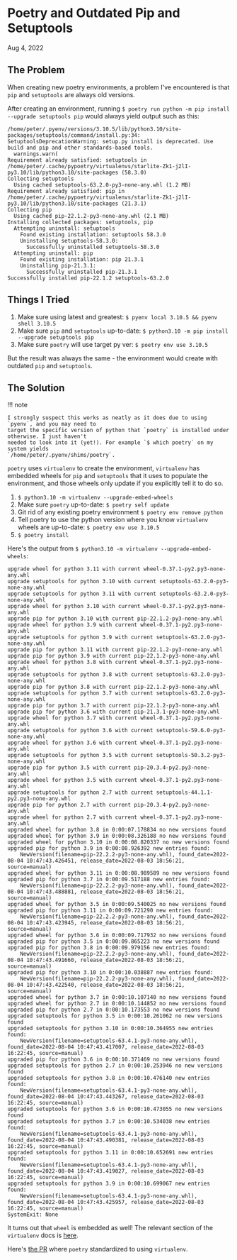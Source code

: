 # Poetry and Outdated Pip and Setuptools

Aug 4, 2022

## The Problem

When creating new poetry environments, a problem I've encountered is that `pip` and `setuptools`
are always old versions.

After creating an environment, running `$ poetry run python -m pip install --upgrade setuptools pip`
would always yield output such as this:

```
/home/peter/.pyenv/versions/3.10.5/lib/python3.10/site-packages/setuptools/command/install.py:34: SetuptoolsDeprecationWarning: setup.py install is deprecated. Use build and pip and other standards-based tools.
  warnings.warn(
Requirement already satisfied: setuptools in /home/peter/.cache/pypoetry/virtualenvs/starlite-Zk1-j2lI-py3.10/lib/python3.10/site-packages (58.3.0)
Collecting setuptools
  Using cached setuptools-63.2.0-py3-none-any.whl (1.2 MB)
Requirement already satisfied: pip in /home/peter/.cache/pypoetry/virtualenvs/starlite-Zk1-j2lI-py3.10/lib/python3.10/site-packages (21.3.1)
Collecting pip
  Using cached pip-22.1.2-py3-none-any.whl (2.1 MB)
Installing collected packages: setuptools, pip
  Attempting uninstall: setuptools
    Found existing installation: setuptools 58.3.0
    Uninstalling setuptools-58.3.0:
      Successfully uninstalled setuptools-58.3.0
  Attempting uninstall: pip
    Found existing installation: pip 21.3.1
    Uninstalling pip-21.3.1:
      Successfully uninstalled pip-21.3.1
Successfully installed pip-22.1.2 setuptools-63.2.0
```

## Things I Tried

1. Make sure using latest and greatest: `$ pyenv local 3.10.5 && pyenv shell 3.10.5`
2. Make sure `pip` and `setuptools` up-to-date:
`$ python3.10 -m pip install --upgrade setuptools pip`
3. Make sure `poetry` will use target py ver: `$ poetry env use 3.10.5`

But the result was always the same - the environment would create with outdated `pip` and
`setuptools`.

## The Solution

!!! note

    I strongly suspect this works as neatly as it does due to using `pyenv`, and you may need to
    target the specific version of python that `poetry` is installed under otherwise. I just haven't
    needed to look into it (yet!). For example `$ which poetry` on my system yields
    `/home/peter/.pyenv/shims/poetry`.

`poetry` uses `virtualenv` to create the environment, `virtualenv` has embedded wheels for `pip`
and `setuptools` that it uses to populate the environment, and those wheels only update if you
explicitly tell it to do so.

1. `$ python3.10 -m virtualenv --upgrade-embed-wheels`
2. Make sure `poetry` up-to-date: `$ poetry self update`
3. Git rid of any existing poetry environment `$ poetry env remove python`
4. Tell poetry to use the python version where you know `virtualenv` wheels are up-to-date:
`$ poetry env use 3.10.5`
5. `$ poetry install`

Here's the output from `$ python3.10 -m virtualenv --upgrade-embed-wheels`:

```
upgrade wheel for python 3.11 with current wheel-0.37.1-py2.py3-none-any.whl
upgrade setuptools for python 3.10 with current setuptools-63.2.0-py3-none-any.whl
upgrade setuptools for python 3.11 with current setuptools-63.2.0-py3-none-any.whl
upgrade wheel for python 3.10 with current wheel-0.37.1-py2.py3-none-any.whl
upgrade pip for python 3.10 with current pip-22.1.2-py3-none-any.whl
upgrade wheel for python 3.9 with current wheel-0.37.1-py2.py3-none-any.whl
upgrade setuptools for python 3.9 with current setuptools-63.2.0-py3-none-any.whl
upgrade pip for python 3.11 with current pip-22.1.2-py3-none-any.whl
upgrade pip for python 3.9 with current pip-22.1.2-py3-none-any.whl
upgrade wheel for python 3.8 with current wheel-0.37.1-py2.py3-none-any.whl
upgrade setuptools for python 3.8 with current setuptools-63.2.0-py3-none-any.whl
upgrade pip for python 3.8 with current pip-22.1.2-py3-none-any.whl
upgrade setuptools for python 3.7 with current setuptools-63.2.0-py3-none-any.whl
upgrade pip for python 3.7 with current pip-22.1.2-py3-none-any.whl
upgrade pip for python 3.6 with current pip-21.3.1-py3-none-any.whl
upgrade wheel for python 3.7 with current wheel-0.37.1-py2.py3-none-any.whl
upgrade setuptools for python 3.6 with current setuptools-59.6.0-py3-none-any.whl
upgrade wheel for python 3.6 with current wheel-0.37.1-py2.py3-none-any.whl
upgrade setuptools for python 3.5 with current setuptools-50.3.2-py3-none-any.whl
upgrade pip for python 3.5 with current pip-20.3.4-py2.py3-none-any.whl
upgrade wheel for python 3.5 with current wheel-0.37.1-py2.py3-none-any.whl
upgrade setuptools for python 2.7 with current setuptools-44.1.1-py2.py3-none-any.whl
upgrade pip for python 2.7 with current pip-20.3.4-py2.py3-none-any.whl
upgrade wheel for python 2.7 with current wheel-0.37.1-py2.py3-none-any.whl
upgraded wheel for python 3.8 in 0:00:07.178834 no new versions found
upgraded wheel for python 3.9 in 0:00:08.326188 no new versions found
upgraded wheel for python 3.10 in 0:00:08.820337 no new versions found
upgraded pip for python 3.9 in 0:00:08.926392 new entries found:
	NewVersion(filename=pip-22.2.2-py3-none-any.whl), found_date=2022-08-04 10:47:43.426451, release_date=2022-08-03 18:56:21, source=manual)
upgraded wheel for python 3.11 in 0:00:08.989589 no new versions found
upgraded pip for python 3.7 in 0:00:09.517188 new entries found:
	NewVersion(filename=pip-22.2.2-py3-none-any.whl), found_date=2022-08-04 10:47:43.488881, release_date=2022-08-03 18:56:21, source=manual)
upgraded wheel for python 3.5 in 0:00:09.540025 no new versions found
upgraded pip for python 3.11 in 0:00:09.721290 new entries found:
	NewVersion(filename=pip-22.2.2-py3-none-any.whl), found_date=2022-08-04 10:47:43.423945, release_date=2022-08-03 18:56:21, source=manual)
upgraded wheel for python 3.6 in 0:00:09.717932 no new versions found
upgraded pip for python 3.5 in 0:00:09.865223 no new versions found
upgraded pip for python 3.8 in 0:00:09.979156 new entries found:
	NewVersion(filename=pip-22.2.2-py3-none-any.whl), found_date=2022-08-04 10:47:43.491660, release_date=2022-08-03 18:56:21, source=manual)
upgraded pip for python 3.10 in 0:00:10.038887 new entries found:
	NewVersion(filename=pip-22.2.2-py3-none-any.whl), found_date=2022-08-04 10:47:43.422540, release_date=2022-08-03 18:56:21, source=manual)
upgraded wheel for python 3.7 in 0:00:10.107140 no new versions found
upgraded wheel for python 2.7 in 0:00:10.144852 no new versions found
upgraded pip for python 2.7 in 0:00:10.173553 no new versions found
upgraded setuptools for python 3.5 in 0:00:10.261062 no new versions found
upgraded setuptools for python 3.10 in 0:00:10.364955 new entries found:
	NewVersion(filename=setuptools-63.4.1-py3-none-any.whl), found_date=2022-08-04 10:47:43.417007, release_date=2022-08-03 16:22:45, source=manual)
upgraded pip for python 3.6 in 0:00:10.371469 no new versions found
upgraded setuptools for python 2.7 in 0:00:10.253946 no new versions found
upgraded setuptools for python 3.8 in 0:00:10.476140 new entries found:
	NewVersion(filename=setuptools-63.4.1-py3-none-any.whl), found_date=2022-08-04 10:47:43.443267, release_date=2022-08-03 16:22:45, source=manual)
upgraded setuptools for python 3.6 in 0:00:10.473055 no new versions found
upgraded setuptools for python 3.7 in 0:00:10.534038 new entries found:
	NewVersion(filename=setuptools-63.4.1-py3-none-any.whl), found_date=2022-08-04 10:47:43.490381, release_date=2022-08-03 16:22:45, source=manual)
upgraded setuptools for python 3.11 in 0:00:10.652691 new entries found:
	NewVersion(filename=setuptools-63.4.1-py3-none-any.whl), found_date=2022-08-04 10:47:43.419027, release_date=2022-08-03 16:22:45, source=manual)
upgraded setuptools for python 3.9 in 0:00:10.699067 new entries found:
	NewVersion(filename=setuptools-63.4.1-py3-none-any.whl), found_date=2022-08-04 10:47:43.425957, release_date=2022-08-03 16:22:45, source=manual)
SystemExit: None
```

It turns out that `wheel` is embedded as well! The relevant section of the `virtualenv` docs is
[here](https://virtualenv.pypa.io/en/latest/user_guide.html#wheels).

Here's [the PR](https://github.com/python-poetry/poetry/pull/2666) where `poetry` standardized to
using `virtualenv`.
